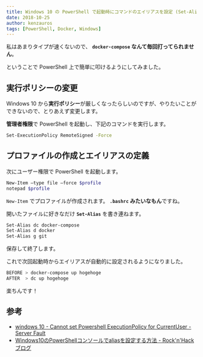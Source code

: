 ```yaml
---
title: Windows 10 の PowerShell で起動時にコマンドのエイリアスを設定 (Set-Alias) するには
date: 2018-10-25
author: kenzauros
tags: [PowerShell, Docker, Windows]
---
```


私はあまりタイプが速くないので、 **`docker-compose` なんて毎回打ってられません**。

ということで PowerShell 上で簡単に叩けるようにしてみました。

## 実行ポリシーの変更

Windows 10 から**実行ポリシー**が厳しくなったらしいのですが、やりたいことができないので、とりあえず変更します。

**管理者権限**で PowerShell を起動し、下記のコマンドを実行します。

```bash
Set-ExecutionPolicy RemoteSigned -Force
```

## プロファイルの作成とエイリアスの定義

次にユーザー権限で PowerShell を起動します。

```bash
New-Item –type file –force $profile
notepad $profile
```

`New-Item` でプロファイルが作成されます。 **`.bashrc` みたいなもん**ですね。

開いたファイルに好きなだけ **`Set-Alias`** を書き連ねます。

```bash
Set-Alias dc docker-compose
Set-Alias d docker
Set-Alias g git
```

保存して終了します。

これで次回起動時からエイリアスが自動的に設定されるようになりました。

```bash
BEFORE > docker-compose up hogehoge
AFTER  > dc up hogehoge
```

楽ちんです！

## 参考

- [windows 10 - Cannot set Powershell ExecutionPolicy for CurrentUser - Server Fault](https://serverfault.com/questions/696689/cannot-set-powershell-executionpolicy-for-currentuser)
- [Windows10のPowerShellコンソールでaliasを設定する方法 - Rock'n'Hack ブログ](http://naga41.hatenablog.com/entry/2016/06/27/235409)
